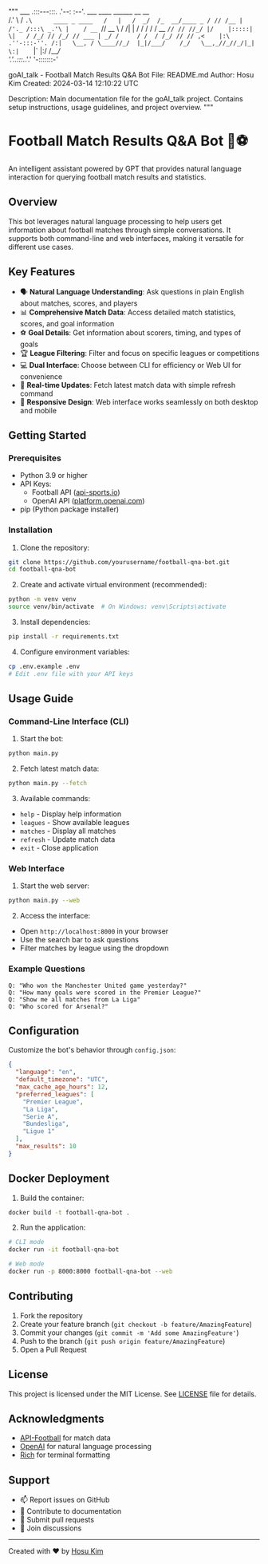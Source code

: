 """
          ___
      .:::---:::.
    .'--:     :--'.                      ___     ____   ______        __ __  
   /.'   \   /   `.\      ____ _ ____   /   |   /  _/  /_  __/____ _ / // /__
  | /'._ /:::\ _.'\ |    / __ `// __ \ / /| |   / /     / /  / __ `// // //_/
  |/    |:::::|    \|   / /_/ // /_/ // ___ | _/ /     / /  / /_/ // // ,<   
  |:\ .''-:::-''. /:|   \__, / \____//_/  |_|/___/    /_/   \__,_//_//_/|_|  
   \:|    `|`    |:/   /____/                                                
    '.'._.:::._.'.'
      '-:::::::-'

goAI_talk - Football Match Results Q&A Bot
File: README.md
Author: Hosu Kim
Created: 2024-03-14 12:10:22 UTC

Description:
    Main documentation file for the goAI_talk project.
    Contains setup instructions, usage guidelines, and project overview.
"""

# Football Match Results Q&A Bot 🤖⚽

An intelligent assistant powered by GPT that provides natural language interaction for querying football match results and statistics.

## Overview

This bot leverages natural language processing to help users get information about football matches through simple conversations. It supports both command-line and web interfaces, making it versatile for different use cases.

## Key Features

- 🗣️ **Natural Language Understanding**: Ask questions in plain English about matches, scores, and players
- 📊 **Comprehensive Match Data**: Access detailed match statistics, scores, and goal information
- ⚽ **Goal Details**: Get information about scorers, timing, and types of goals
- 🏆 **League Filtering**: Filter and focus on specific leagues or competitions
- 💻 **Dual Interface**: Choose between CLI for efficiency or Web UI for convenience
- 🔄 **Real-time Updates**: Fetch latest match data with simple refresh command
- 📱 **Responsive Design**: Web interface works seamlessly on both desktop and mobile

## Getting Started

### Prerequisites

- Python 3.9 or higher
- API Keys:
  - Football API ([api-sports.io](https://api-sports.io))
  - OpenAI API ([platform.openai.com](https://platform.openai.com))
- pip (Python package installer)

### Installation

1. Clone the repository:
```bash
git clone https://github.com/yourusername/football-qna-bot.git
cd football-qna-bot
```

2. Create and activate virtual environment (recommended):
```bash
python -m venv venv
source venv/bin/activate  # On Windows: venv\Scripts\activate
```

3. Install dependencies:
```bash
pip install -r requirements.txt
```

4. Configure environment variables:
```bash
cp .env.example .env
# Edit .env file with your API keys
```

## Usage Guide

### Command-Line Interface (CLI)

1. Start the bot:
```bash
python main.py
```

2. Fetch latest match data:
```bash
python main.py --fetch
```

3. Available commands:
- `help` - Display help information
- `leagues` - Show available leagues
- `matches` - Display all matches
- `refresh` - Update match data
- `exit` - Close application

### Web Interface

1. Start the web server:
```bash
python main.py --web
```

2. Access the interface:
- Open `http://localhost:8000` in your browser
- Use the search bar to ask questions
- Filter matches by league using the dropdown

### Example Questions

```
Q: "Who won the Manchester United game yesterday?"
Q: "How many goals were scored in the Premier League?"
Q: "Show me all matches from La Liga"
Q: "Who scored for Arsenal?"
```

## Configuration

Customize the bot's behavior through `config.json`:

```json
{
  "language": "en",
  "default_timezone": "UTC",
  "max_cache_age_hours": 12,
  "preferred_leagues": [
    "Premier League",
    "La Liga",
    "Serie A",
    "Bundesliga",
    "Ligue 1"
  ],
  "max_results": 10
}
```

## Docker Deployment

1. Build the container:
```bash
docker build -t football-qna-bot .
```

2. Run the application:
```bash
# CLI mode
docker run -it football-qna-bot

# Web mode
docker run -p 8000:8000 football-qna-bot --web
```

## Contributing

1. Fork the repository
2. Create your feature branch (`git checkout -b feature/AmazingFeature`)
3. Commit your changes (`git commit -m 'Add some AmazingFeature'`)
4. Push to the branch (`git push origin feature/AmazingFeature`)
5. Open a Pull Request

## License

This project is licensed under the MIT License. See [LICENSE](LICENSE) file for details.

## Acknowledgments

- [API-Football](https://www.api-football.com/) for match data
- [OpenAI](https://openai.com/) for natural language processing
- [Rich](https://github.com/Textualize/rich) for terminal formatting

## Support

- 📫 Report issues on GitHub
- 📝 Contribute to documentation
- 🤝 Submit pull requests
- 💬 Join discussions

---
Created with ❤️ by [Hosu Kim](https://github.com/hosu-kim)
